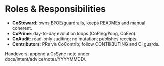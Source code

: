 # Roles & Responsibilities

- **CoSteward**: owns BPOE/guardrails, keeps READMEs and manual coherent.
- **CoPrime**: day-to-day evolution loops (CoPing/Pong, CoEvo).
- **CoAudit**: read-only auditing; no mutation; publishes receipts.
- **Contributors**: PRs via CoContrib; follow CONTRIBUTING and CI guards.

Handovers: append a CoSync note under docs/intent/advice/notes/YYYYMMDD/.
